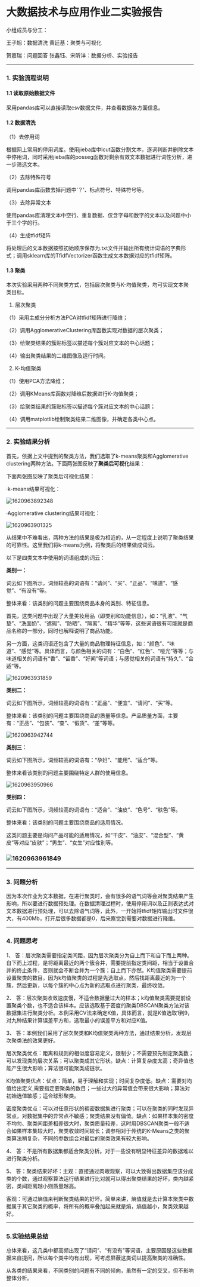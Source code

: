 # 大数据技术与应用作业二实验报告



小组成员与分工：

王子旭：数据清洗         黄廷基：聚类与可视化 

贺嘉瑞：问题回答         张鑫钰、宋昕洋：数据分析、实验报告



------

### 1. 实验流程说明

#### 1.1 读取原始数据文件

采用pandas库可以直接读取csv数据文件，并查看数据各方面信息。

#### 1.2 数据清洗

（1）去停用词

根据网上常用的停用词库，使用jieba库中lcut函数分割文本，逐词判断并删除文本中停用词，同时采用jieba库的posseg函数对剩余有效文本数据进行词性分析，进一步筛选文本。

（2）去除特殊符号

调用pandas库函数去掉问题中’？’、标点符号、特殊符号等。

（3）去除异常文本

使用pandas库清理文本中空行、重复数据、仅含字母和数字的文本以及问题中小于三个字的行。

（4）生成tfidf矩阵

将处理后的文本数据按照初始顺序保存为.txt文件并输出所有统计词语的字典形式；调用sklearn库的TfidfVectorizer函数生成文本数据对应的tfidf矩阵。

#### 1.3 聚类

本次实验采用两种不同聚类方式，包括层次聚类与K-均值聚类，均可实现文本聚类目标。

1. 层次聚类

（1）采用主成分分析方法PCA对tfidf矩阵进行降维；

（2）调用AgglomerativeClustering库函数实现对数据的层次聚类；

（3）给聚类结果的簇贴标签以描述每个簇对应文本的中心话题；

（4）输出聚类结果的二维图像及运行时间。 

2. K-均值聚类

（1）使用PCA方法降维；

（2）调用KMeans库函数对降维后数据进行K-均值聚类；

（3）给聚类结果的簇贴标签以描述每个簇对应文本的中心话题；

（4）调用matplotlib绘制聚类结果二维图像，并确定各类中心点。

------



### 2.  实验结果分析

首先，依据上文中提到的聚类方法，我们选取了k-means聚类和Agglomerative clustering两种方法。下面两张图反映了**聚类后可视化**结果： 

下面两张图反映了聚类后可视化结果：

·k-means结果可视化：

![1620963892348](1620963892348.png)

·Agglomerative clustering结果可视化：

![1620963901325](1620963901325.png)

从结果中不难看出，两种方法的结果是极为相近的，从一定程度上说明了聚类结果的可靠性。这里我们将k-means为例，将聚类后的结果做成词云。

以下是四类文本中使用的词语组成的词云：

**类别一：**

词云如下图所示，词频较高的词语有：“请问”、“买”、“正品”、“味道”、“感觉”、“有没有”等。

整体来看：该类别的问题主要围绕商品本身的类别、特征信息。

首先，这类问题中出现了大量美妆用品（即类别和功能信息），如：“乳液”、“气垫”、“洗面奶”、“遮瑕”、“防晒”、“隔离”、“精华”等等，这些词语很有可能就是商品名称的一部分，同时也解释说明了商品功能。

另一方面，这类词语还包含了大量的商品物理特征信息，如：“颜色”、“味道”、“感觉”等。具体而言，与颜色相关的词有：“白色”、“红色”、“哑光”等等；与味道相关的词语有“香”、“留香”、“好闻”等词语；与感觉相关的词语有“持久”、“合适”等。

![1620963931859](1620963931859.png)

**类别二：**

词云如下图所示，词频较高的词语有：“正品”、“便宜”、“请问”、“买”等。

整体来看：该类别的问题主要围绕商品的质量等信息。产品质量方面，主要有：“正品”、“包装”、“查”、“假货”、“差”等等。

![1620963942744](1620963942744.png)

**类别三：**

词云如下图所示，词频较高的词语有：“孕妇”、“能用”、“适合”等。

整体来看该类别的问题主要围绕特定人群的使用信息。

 

![1620963950966](1620963950966.png)

**类别四：**

词云如下图所示，词频较高的词语有：“适合”、“油皮”、“色号”、“肤色”等。

整体来看：该类别的问题主要围绕商品的适用情况。

这类问题主要是询问产品可能的适用情况，如“干皮”、“油皮”、“混合型”、“黄皮”等对应“皮肤”；“男生”、“女生”对应性别等。

### ![1620963961849](1620963961849.png)



------



### 3. 问题分析

因为本次作业为文本数据，在进行聚类时，会有很多的语气词等会对聚类结果产生影响，所以要进行数据预处理。在数据清理过程时，使用停用词以及正则表达式对文本数据进行预处理，可以去除语气词等，此外，一开始将tfidf矩阵输出时文件很大，有400Mb，打开后很多数据都是0，后来察觉到需要对数据进行降维。

------



### 4. 问题思考

1、 答：层次聚类需要指定类间距，因为层次聚类分为自上而下和自下而上两种。自下而上过程，是将距离最近的两个簇合并，需要提前指定类间距，相当于设置合并的终止条件，否则就会不断合并为一个簇；自上而下亦然。K均值聚类需要提前设置聚类的数目，因为k均值聚类的过程是先选取点，然后找距离最近的为一个簇，然后更新，以每个簇的中心点为新的选取点进行聚类，最终收敛。

2、 答：层次聚类收敛速度慢，不适合数据量过大的样本；k均值聚类需要提前设置聚类个数，也不适合该样本。应该选取基于密度的聚类DBSCAN聚类方法对该数据集进行聚类分析。本例采用CV法来确定K值，具体而言，就是K值选取1到9，对九种结果计算误差平方和，选取最小的误差平方和对应K值。

3、 答：本例我们采用了层次聚类和K均值聚类两种方法，通过结果分析，发现层次聚类法的效果更好。

层次聚类优点：距离和规则的相似度容易定义，限制少；不需要预先制定聚类数；可以发现类的层次关系；可以聚类成其它形状。缺点：计算复杂度太高；奇异值也能产生很大影响；算法很可能聚类成链状。

K均值聚类优点：优点：简单，易于理解和实现；时间复杂度低。缺点：需要对均值给出定义,需要指定要聚类的数目；一些过大的异常值会带来很大影响；算法对初始选值敏感；适合球形聚类。

密度聚类优点：可以对任意形状的稠密数据集进行聚类；可以在聚类的同时发现异常点，对数据集中的异常点不敏感；聚类结果没有偏倚。缺点：如果样本集的密度不均匀、聚类间距差相差很大时，聚类质量较差，这时用DBSCAN聚类一般不适合如果样本集较大时，聚类收敛时间较长；调参相对于传统的K-Means之类的聚类算法稍复杂，不同的参数组合对最后的聚类效果有较大影响。

4、 答：不是所有数据集都适合聚类分析。对于一些没有明显特征差异的数据难以进行聚类分析。

5、 答：聚类结果好坏：主观：直接通过肉眼观察，可以大致得出数据集应该分成类的个数，通过观察算法运行结果进行比对就可以得出聚类结果的好坏，类内越紧密，类间距离越小则质量越高。

客观：可通过熵值来判断聚类结果的好坏。简单来讲，熵值就是去计算本聚类中数据属于其它聚类的概率，将所有的概率叠加起来就是熵，熵值越小，聚类效果越好。

------



### 5.实验结果总结

总体来看，这几类中都高频出现了“请问”、“有没有”等词语，主要原因是这些数据据来自提问，所以每个类中均有出现，可考虑屏蔽这类词以提高聚类的准确性。

从各类的结果来看，不同类别的问题有不同的倾向，虽然有一定的交叉，但不影响整体分析。

